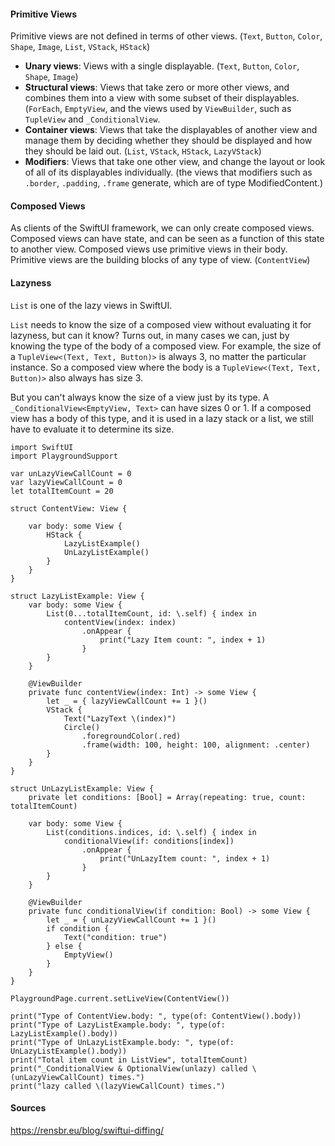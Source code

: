 
#### Primitive Views
Primitive views are not defined in terms of other views. (`Text`, `Button`, `Color`, `Shape`, `Image`, `List`, `VStack`, `HStack`)
- **Unary views**: Views with a single displayable. (`Text`, `Button`, `Color`, `Shape`, `Image`)
- **Structural views**: Views that take zero or more other views, and combines them into a view with some subset of their displayables. 
  (`ForEach`, `EmptyView`, and the views used by `ViewBuilder`, such as `TupleView` and `_ConditionalView`.
- **Container views**: Views that take the displayables of another view and manage them by deciding 
  whether they should be displayed and how they should be laid out. (`List`, `VStack`, `HStack`, `LazyVStack`)
- **Modifiers**: Views that take one other view, and change the layout or look of all of its displayables individually. 
  (the views that modifiers such as `.border`, `.padding`, `.frame` generate, which are of type ModifiedContent.)

#### Composed Views
As clients of the SwiftUI framework, we can only create composed views. 
Composed views can have state, and can be seen as a function of this state to another view. 
Composed views use primitive views in their body. Primitive views are the building blocks of any type of view.
(`ContentView`)




#### Lazyness 
`List` is one of the lazy views in SwiftUI.

`List` needs to know the size of a composed view without evaluating it for lazyness, but can it know?
Turns out, in many cases we can, just by knowing the type of the body of a composed view. For example, the size of a `TupleView<(Text, Text, Button)>` is always 3, no matter the particular instance. So a composed view where the body is a `TupleView<(Text, Text, Button)>` also always has size 3.

But you can't always know the size of a view just by its type. A `_ConditionalView<EmptyView, Text>` can have sizes 0 or 1. If a composed view has a body of this type, and it is used in a lazy stack or a list, we still have to evaluate it to determine its size.

```
import SwiftUI
import PlaygroundSupport

var unLazyViewCallCount = 0
var lazyViewCallCount = 0
let totalItemCount = 20

struct ContentView: View {

    var body: some View {
        HStack {
            LazyListExample()
            UnLazyListExample()
        }
    }
}

struct LazyListExample: View {
    var body: some View {
        List(0...totalItemCount, id: \.self) { index in
            contentView(index: index)
                .onAppear {
                    print("Lazy Item count: ", index + 1)
                }
        }
    }
    
    @ViewBuilder
    private func contentView(index: Int) -> some View {
        let _ = { lazyViewCallCount += 1 }()
        VStack {
            Text("LazyText \(index)")
            Circle()
                .foregroundColor(.red)
                .frame(width: 100, height: 100, alignment: .center)
        }
    }
}

struct UnLazyListExample: View {
    private let conditions: [Bool] = Array(repeating: true, count: totalItemCount)
    
    var body: some View {
        List(conditions.indices, id: \.self) { index in
            conditionalView(if: conditions[index])
                .onAppear {
                    print("UnLazyItem count: ", index + 1)
                }
        }
    }
    
    @ViewBuilder
    private func conditionalView(if condition: Bool) -> some View {
        let _ = { unLazyViewCallCount += 1 }()
        if condition {
            Text("condition: true")
        } else {
            EmptyView()
        }
    }
}

PlaygroundPage.current.setLiveView(ContentView())

print("Type of ContentView.body: ", type(of: ContentView().body))
print("Type of LazyListExample.body: ", type(of: LazyListExample().body))
print("Type of UnLazyListExample.body: ", type(of: UnLazyListExample().body))
print("Total item count in ListView", totalItemCount)
print("_ConditionalView & OptionalView(unlazy) called \(unLazyViewCallCount) times.")
print("lazy called \(lazyViewCallCount) times.")
```

#### Sources
https://rensbr.eu/blog/swiftui-diffing/
